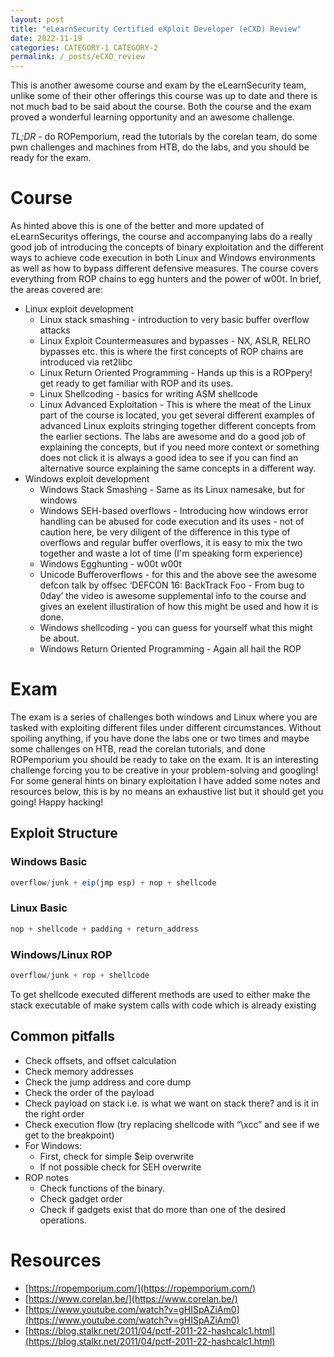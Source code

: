 ```yaml
---
layout: post
title: "eLearnSecurity Certified eXploit Developer (eCXD) Review"
date: 2022-11-19
categories: CATEGORY-1 CATEGORY-2
permalink: /_posts/eCXD_review
---
```


This is another awesome course and exam by the eLearnSecurity team, unlike some of their other offerings this course was up to date and there is not much bad to be said about the course. Both the course and the exam proved a wonderful learning opportunity and an awesome challenge.

*TL;DR* - do ROPemporium, read the tutorials by the corelan team, do some pwn challenges and machines from HTB, do the labs, and you should be ready for the exam.

# Course

As hinted above this is one of the better and more updated of eLearnSecuritys offerings, the course and accompanying labs do a really good job of introducing the concepts of binary exploitation and the different ways to achieve code execution in both Linux and Windows environments as well as how to bypass different defensive measures. The course covers everything from ROP chains to egg hunters and the power of w00t. In brief, the areas covered are:

- Linux exploit development
    - Linux stack smashing - introduction to very basic buffer overflow attacks
    - Linux Exploit Countermeasures and bypasses - NX, ASLR, RELRO bypasses etc. this is where the first concepts of ROP chains are introduced via ret2libc
    - Linux Return Oriented Programming - Hands up this is a ROPpery! get ready to get familiar with ROP and its uses.
    - Linux Shellcoding - basics for writing ASM shellcode
    - Linux Advanced Exploitation - This is where the meat of the Linux part of the course is located, you get several different examples of advanced Linux exploits stringing together different concepts from the earlier sections. The labs are awesome and do a good job of explaining the concepts, but if you need more context or something does not click it is always a good idea to see if you can find an alternative source explaining the same concepts in a different way.
- Windows exploit development
    - Windows Stack Smashing - Same as its Linux namesake, but for windows
    - Windows SEH-based overflows - Introducing how windows error handling can be abused for code execution and its uses - not of caution here, be very diligent of the difference in this type of overflows and regular buffer overflows, it is easy to mix the two together and waste a lot of time (I'm speaking form experience)
    - Windows Egghunting - w00t w00t
    - Unicode Bufferoverflows - for this and the above see the awesome defcon talk by offsec ‘DEFCON 16: BackTrack Foo - From bug to 0day’ the video is awesome supplemental info to the course and gives an exelent illustiration of how this might be used and how it is done.
    - Windows shellcoding - you can guess for yourself what this might be about.
    - Windows Return Oriented Programming - Again all hail the ROP

# Exam

The exam is a series of challenges both windows and Linux where you are tasked with exploiting different files under different circumstances. Without spoiling anything, if you have done the labs one or two times and maybe some challenges on HTB, read the corelan tutorials, and done ROPemporium you should be ready to take on the exam. It is an interesting challenge forcing you to be creative in your problem-solving and googling! For some general hints on binary exploitation I have added some notes and resources below, this is by no means an exhaustive list but it should get you going! Happy hacking!

## Exploit Structure
### Windows Basic

```jsx
overflow/junk + eip(jmp esp) + nop + shellcode
```

### Linux Basic

```jsx
nop + shellcode + padding + return_address
```

### Windows/Linux ROP

```jsx
overflow/junk + rop + shellcode
```

To get shellcode executed different methods are used to either make the stack executable of make system calls with code which is already existing

## Common pitfalls

- Check offsets, and offset calculation
- Check memory addresses
- Check the jump address and core dump
- Check the order of the payload
- Check payload on stack i.e. is what we want on stack there? and is it in the right order
- Check execution flow (try replacing shellcode with “\xcc” and see if we get to the breakpoint)
- For Windows:
    - First, check for simple $eip overwrite
    - If not possible check for SEH overwrite
- ROP notes
    - Check functions of the binary.
    - Check gadget order
    - Check if gadgets exist that do more than one of the desired operations.

# Resources
- [https://ropemporium.com/](https://ropemporium.com/)
- [https://www.corelan.be/](https://www.corelan.be/)
- [https://www.youtube.com/watch?v=gHISpAZiAm0](https://www.youtube.com/watch?v=gHISpAZiAm0)
- [https://blog.stalkr.net/2011/04/pctf-2011-22-hashcalc1.html](https://blog.stalkr.net/2011/04/pctf-2011-22-hashcalc1.html)
